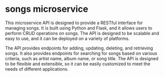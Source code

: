 # songs microservice

This microservice API is designed to provide a RESTful interface for managing songs. It is built using Python and Flask, and it allows users to perform CRUD operations on songs. The API is designed to be scalable and easy to use, and it can be deployed on a variety of platforms.

The API provides endpoints for adding, updating, deleting, and retrieving songs. It also provides endpoints for searching for songs based on various criteria, such as artist name, album name, or song title. The API is designed to be flexible and extensible, so it can be easily customized to meet the needs of different applications.
